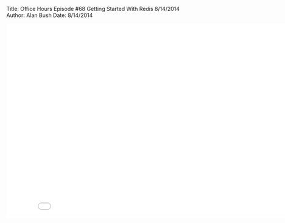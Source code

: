 Title: Office Hours Episode #68 Getting Started With Redis 8/14/2014
Author: Alan Bush
Date: 8/14/2014

<div class="video-container"><iframe width="854" height="510" src="//www.youtube.com/embed/ -eIxC7oF4Ic" frameborder="0" allowfullscreen></iframe></div>
